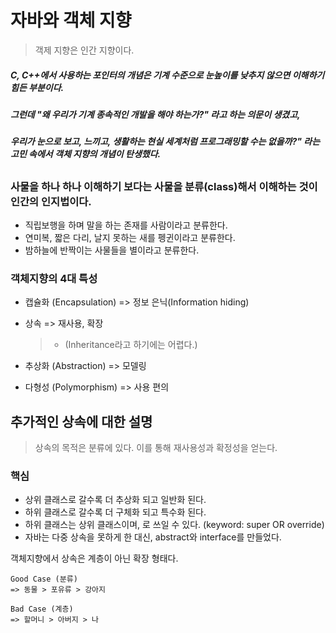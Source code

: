 # 자바와 객체 지향

> 객제 지향은 인간 지향이다.
 
##### C, C++에서 사용하는 포인터의 개념은 기계 수준으로 눈높이를 낮추지 않으면 이해하기 힘든 부분이다. 
##### 그런데 "왜 우리가 기계 종속적인 개발을 해야 하는가?" 라고 하는 의문이 생겼고, 
##### 우리가 눈으로 보고, 느끼고, 생활하는 현실 세계처럼 프로그래밍할 수는 없을까?" 라는고민 속에서 객체 지향의 개념이 탄생했다. 

##

### 사물을 하나 하나 이해하기 보다는 사물을 분류(class)해서 이해하는 것이 인간의 인지법이다.

- 직립보행을 하며 말을 하는 존재를 사람이라고 분류한다.
- 연미복, 짧은 다리, 날지 못하는 새를 펭귄이라고 분류한다.
- 밤하늘에 반짝이는 사물들을 별이라고 분류한다.

### 객체지향의 4대 특성
- 캡슐화 (Encapsulation) => 정보 은닉(Information hiding)

- 상속 => 재사용, 확장
    >- (Inheritance라고 하기에는 어렵다.)

- 추상화 (Abstraction) => 모델링

- 다형성 (Polymorphism) => 사용 편의

## 추가적인 상속에 대한 설명

> 상속의 목적은 분류에 있다. 이를 통해 재사용성과 확정성을 얻는다.

### 핵심
- 상위 클래스로 갈수록 더 추상화 되고 일반화 된다.
- 하위 클래스로 갈수록 더 구체화 되고 특수화 된다.
- 하위 클래스는 상위 클래스이며, 로 쓰일 수 있다. (keyword: super OR override)
- 자바는 다중 상속을 못하게 한 대신, abstract와 interface를 만들었다.

객체지향에서 상속은 계층이 아닌 확장 형태다.
```
Good Case (분류)
=> 동물 > 포유류 > 강아지

Bad Case (계층)
=> 할머니 > 아버지 > 나
```

